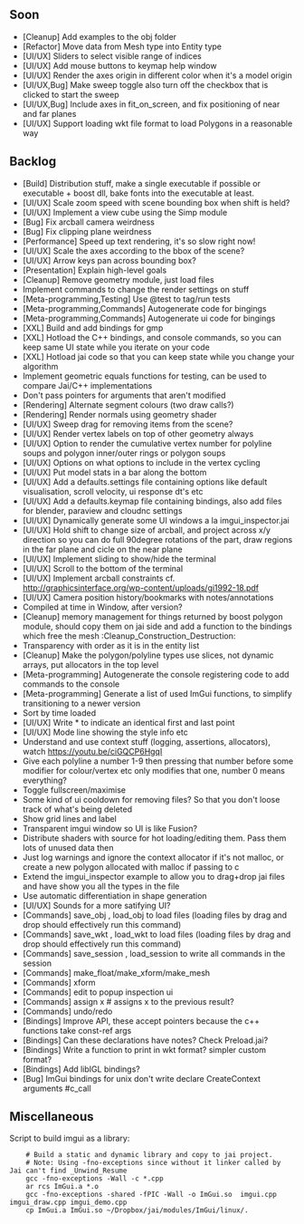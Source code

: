 ## Soon
- [Cleanup] Add examples to the obj folder
- [Refactor] Move data from Mesh type into Entity type
- [UI/UX] Sliders to select visible range of indices
- [UI/UX] Add mouse buttons to keymap help window
- [UI/UX] Render the axes origin in different color when it's a model origin
- [UI/UX,Bug] Make sweep toggle also turn off the checkbox that is clicked to start the sweep
- [UI/UX,Bug] Include axes in fit_on_screen, and fix positioning of near and far planes
- [UI/UX] Support loading wkt file format to load Polygons in a reasonable way

## Backlog
- [Build] Distribution stuff, make a single executable if possible or executable + boost dll, bake fonts into the executable at least.
- [UI/UX] Scale zoom speed with scene bounding box when shift is held?
- [UI/UX] Implement a view cube using the Simp module
- [Bug] Fix arcball camera weirdness
- [Bug] Fix clipping plane weirdness
- [Performance] Speed up text rendering, it's so slow right now!
- [UI/UX] Scale the axes according to the bbox of the scene?
- [UI/UX] Arrow keys pan across bounding box?
- [Presentation] Explain high-level goals
- [Cleanup] Remove geometry module, just load files
- Implement commands to change the render settings on stuff
- [Meta-programming,Testing] Use @test to tag/run tests
- [Meta-programming,Commands] Autogenerate code for bingings
- [Meta-programming,Commands] Autogenerate ui code for bingings
- [XXL] Build and add bindings for gmp
- [XXL] Hotload the C++ bindings, and console commands, so you can keep same UI state while you iterate on your code
- [XXL] Hotload jai code so that you can keep state while you change your algorithm
- Implement geometric equals functions for testing, can be used to compare Jai/C++ implementations
- Don't pass pointers for arguments that aren't modified
- [Rendering] Alternate segment colours (two draw calls?)
- [Rendering] Render normals using geometry shader
- [UI/UX] Sweep drag for removing items from the scene?
- [UI/UX] Render vertex labels on top of other geometry always
- [UI/UX] Option to render the cumulative vertex number for polyline soups and polygon inner/outer rings or polygon soups
- [UI/UX] Options on what options to include in the vertex cycling
- [UI/UX] Put model stats in a bar along the bottom
- [UI/UX] Add a defaults.settings file containing options like default visualisation, scroll velocity, ui response dt's etc
- [UI/UX] Add a defaults.keymap file containing bindings, also add files for blender, paraview and cloudnc settings
- [UI/UX] Dynamically generate some UI windows a la imgui_inspector.jai
- [UI/UX] Hold shift to change size of arcball, and project across x/y direction so you can do full 90degree rotations of the part, draw regions in the far plane and cicle on the near plane
- [UI/UX] Implement sliding to show/hide the terminal
- [UI/UX] Scroll to the bottom of the terminal
- [UI/UX] Implement arcball constraints cf. http://graphicsinterface.org/wp-content/uploads/gi1992-18.pdf
- [UI/UX] Camera position history/bookmarks with notes/annotations
- Compiled at time in Window, after version?
- [Cleanup] memory management for things returned by boost polygon module, should copy them on jai side and add a function to the bindings which free the mesh :Cleanup_Construction_Destruction:
- Transparency with order as it is in the entity list
- [Cleanup] Make the polygon/polyline types use slices, not dynamic arrays, put allocators in the top level
- [Meta-programming] Autogenerate the console registering code to add commands to the console
- [Meta-programming] Generate a list of used ImGui functions, to simplify transitioning to a newer version
- Sort by time loaded
- [UI/UX] Write * to indicate an identical first and last point
- [UI/UX] Mode line showing the style info etc
- Understand and use context stuff (logging, assertions, allocators), watch https://youtu.be/ciGQCP6HgqI
- Give each polyline a number 1-9 then pressing that number before some modifier for colour/vertex etc only modifies that one, number 0 means everything?
- Toggle fullscreen/maximise
- Some kind of ui cooldown for removing files? So that you don't loose track of what's being deleted
- Show grid lines and label
- Transparent imgui window so UI is like Fusion?
- Distribute shaders with source for hot loading/editing them. Pass them lots of unused data then
- Just log warnings and ignore the context allocator if it's not malloc, or create a new polygon allocated with malloc if passing to c
- Extend the imgui_inspector example to allow you to drag+drop jai files and have show you all the types in the file
- Use automatic differentiation in shape generation
- [UI/UX] Sounds for a more satifying UI?
- [Commands] save_obj <filename>, load_obj <filename> to load files (loading files by drag and drop should effectively run this command)
- [Commands] save_wkt <filename>, load_wkt <filename> to load files (loading files by drag and drop should effectively run this command)
- [Commands] save_session <filename>, load_session <session> to write all commands in the session
- [Commands] make_float/make_xform/make_mesh
- [Commands] xform <id> <transform>
- [Commands] edit <id> to popup inspection ui
- [Commands] assign x # assigns x to the previous result?
- [Commands] undo/redo
- [Bindings] Improve API, these accept pointers because the c++ functions take const-ref args
- [Bindings] Can these declarations have notes? Check Preload.jai?
- [Bindings] Write a function to print in wkt format? simpler custom format?
- [Bindings] Add libIGL bindings?
- [Bug] ImGui bindings for unix don't write declare CreateContext arguments #c_call

## Miscellaneous

Script to build imgui as a library:

```
    # Build a static and dynamic library and copy to jai project.
    # Note: Using -fno-exceptions since without it linker called by Jai can't find _Unwind_Resume
    gcc -fno-exceptions -Wall -c *.cpp
    ar rcs ImGui.a *.o
    gcc -fno-exceptions -shared -fPIC -Wall -o ImGui.so  imgui.cpp imgui_draw.cpp imgui_demo.cpp 
    cp ImGui.a ImGui.so ~/Dropbox/jai/modules/ImGui/linux/.
```
